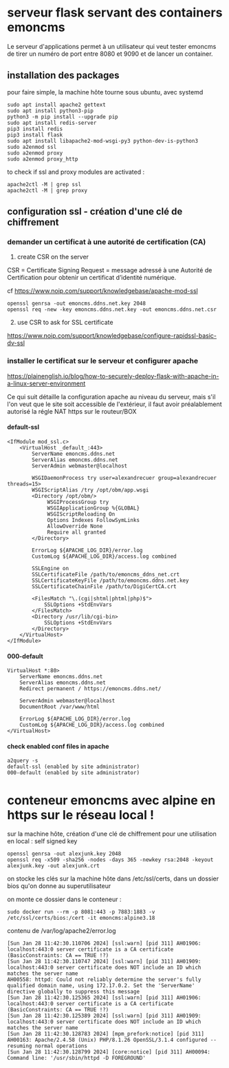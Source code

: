 # serveur flask servant des containers emoncms

Le serveur d'applications permet à un utilisateur qui veut tester emoncms de tirer un numéro de port entre 8080 et 9090 et de lancer un container.


## installation des packages

pour faire simple, la machine hôte tourne sous ubuntu, avec systemd

```
sudo apt install apache2 gettext
sudo apt install python3-pip
python3 -m pip install --upgrade pip
sudo apt install redis-server
pip3 install redis
pip3 install flask
sudo apt install libapache2-mod-wsgi-py3 python-dev-is-python3
sudo a2enmod ssl
sudo a2enmod proxy
sudo a2enmod proxy_http
```
to check if ssl and proxy modules are activated :
```
apache2ctl -M | grep ssl
apache2ctl -M | grep proxy
```
## configuration ssl - création d'une clé de chiffrement

### demander un certificat à une autorité de certification (CA)

1) create CSR on the server

CSR = Certificate Signing Request = message adressé à une Autorité de Certification pour obtenir un certificat d’identité numérique.

cf https://www.noip.com/support/knowledgebase/apache-mod-ssl
```
openssl genrsa -out emoncms.ddns.net.key 2048
openssl req -new -key emoncms.ddns.net.key -out emoncms.ddns.net.csr
```
2) use CSR to ask for SSL certificate

https://www.noip.com/support/knowledgebase/configure-rapidssl-basic-dv-ssl

### installer le certificat sur le serveur et configurer apache

https://plainenglish.io/blog/how-to-securely-deploy-flask-with-apache-in-a-linux-server-environment

Ce qui suit détaille la configuration apache au niveau du serveur, mais s'il l'on veut que le site soit accessible de l'extérieur, il faut avoir préalablement autorisé la régle NAT https sur le routeur/BOX

#### default-ssl

```
<IfModule mod_ssl.c>
    <VirtualHost _default_:443>
        ServerName emoncms.ddns.net
        ServerAlias emoncms.ddns.net
        ServerAdmin webmaster@localhost

        WSGIDaemonProcess try user=alexandrecuer group=alexandrecuer threads=15>
        WSGIScriptAlias /try /opt/obm/app.wsgi
        <Directory /opt/obm/>
             WSGIProcessGroup try
             WSGIApplicationGroup %{GLOBAL}
             WSGIScriptReloading On
             Options Indexes FollowSymLinks
             AllowOverride None
             Require all granted
        </Directory>

        ErrorLog ${APACHE_LOG_DIR}/error.log
        CustomLog ${APACHE_LOG_DIR}/access.log combined

        SSLEngine on
        SSLCertificateFile /path/to/emoncms_ddns_net.crt
        SSLCertificateKeyFile /path/to/emoncms.ddns.net.key
        SSLCertificateChainFile /path/to/DigiCertCA.crt

        <FilesMatch "\.(cgi|shtml|phtml|php)$">
            SSLOptions +StdEnvVars
        </FilesMatch>
        <Directory /usr/lib/cgi-bin>
            SSLOptions +StdEnvVars
        </Directory>
    </VirtualHost>
</IfModule>
```
#### 000-default
```
VirtualHost *:80>
    ServerName emoncms.ddns.net
    ServerAlias emoncms.ddns.net
    Redirect permanent / https://emoncms.ddns.net/

    ServerAdmin webmaster@localhost
    DocumentRoot /var/www/html

    ErrorLog ${APACHE_LOG_DIR}/error.log
    CustomLog ${APACHE_LOG_DIR}/access.log combined
</VirtualHost>
```

#### check enabled conf files in apache

```
a2query -s
default-ssl (enabled by site administrator)
000-default (enabled by site administrator)
```

# conteneur emoncms avec alpine en https sur le réseau local !

sur la machine hôte, création d'une clé de chiffrement pour une utilisation en local : self signed key

```
openssl genrsa -out alexjunk.key 2048
openssl req -x509 -sha256 -nodes -days 365 -newkey rsa:2048 -keyout alexjunk.key -out alexjunk.crt
```
on stocke les clés sur la machine hôte dans /etc/ssl/certs, dans un dossier bios qu'on donne au superutilisateur

on monte ce dossier dans le conteneur :
```
sudo docker run --rm -p 8081:443 -p 7883:1883 -v /etc/ssl/certs/bios:/cert -it emoncms:alpine3.18
```

contenu de /var/log/apache2/error.log
```
[Sun Jan 28 11:42:30.110706 2024] [ssl:warn] [pid 311] AH01906: localhost:443:0 server certificate is a CA certificate (BasicConstraints: CA == TRUE !?)
[Sun Jan 28 11:42:30.110747 2024] [ssl:warn] [pid 311] AH01909: localhost:443:0 server certificate does NOT include an ID which matches the server name
AH00558: httpd: Could not reliably determine the server's fully qualified domain name, using 172.17.0.2. Set the 'ServerName' directive globally to suppress this message
[Sun Jan 28 11:42:30.125365 2024] [ssl:warn] [pid 311] AH01906: localhost:443:0 server certificate is a CA certificate (BasicConstraints: CA == TRUE !?)
[Sun Jan 28 11:42:30.125389 2024] [ssl:warn] [pid 311] AH01909: localhost:443:0 server certificate does NOT include an ID which matches the server name
[Sun Jan 28 11:42:30.128783 2024] [mpm_prefork:notice] [pid 311] AH00163: Apache/2.4.58 (Unix) PHP/8.1.26 OpenSSL/3.1.4 configured -- resuming normal operations
[Sun Jan 28 11:42:30.128799 2024] [core:notice] [pid 311] AH00094: Command line: '/usr/sbin/httpd -D FOREGROUND'
```
